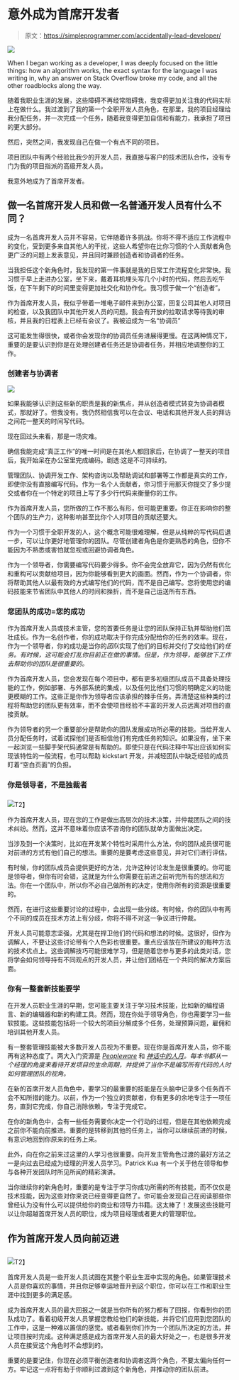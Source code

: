 # 意外成为首席开发者

> 原文：<https://simpleprogrammer.com/accidentally-lead-developer/>

![](img/3819fcb2e3ca779743b08fbbaa3a6344.png)

When I began working as a developer, I was deeply focused on the little things: how an algorithm works, the exact syntax for the language I was writing in, why an answer on Stack Overflow broke my code, and all the other roadblocks along the way.

随着我职业生涯的发展，这些障碍不再经常阻碍我，我变得更加关注我的代码实际上在做什么。我过渡到了我的第一个全职开发人员角色，在那里，我的项目经理给我分配任务，并一次完成一个任务，随着我变得更加自信和有能力，我承担了项目的更大部分。

然后，突然之间，我发现自己在做一个有点不同的项目。

项目团队中有两个经验比我少的开发人员，我直接与客户的技术团队合作，没有专门为我的项目指派的高级开发人员。

我意外地成为了首席开发者。

## 做一名首席开发人员和做一名普通开发人员有什么不同？

成为一名首席开发人员并不容易，它伴随着许多挑战。你将不得不适应工作流程中的变化，受到更多来自其他人的干扰，这些人希望你在比你习惯的个人贡献者角色更广泛的问题上发表意见，并且同时兼顾创造者和协调者的任务。

当我担任这个新角色时，我发现的第一件事就是我的日常工作流程变化非常快。我习惯于早上走进办公室，坐下来，戴着耳机埋头写几个小时的代码，然后去吃午饭，在下午剩下的时间里变得更加社交化和协作化。我习惯于做一个“创造者”。

作为首席开发人员，我似乎带着一堆电子邮件来到办公室，回复公司其他人对项目的检查，以及我团队中其他开发人员的问题。我会有开放的拉取请求等待我的审核，并且我的日程表上已经有会议了。我被迫成为一名“协调员”

这可能发生得很快，或者你会发现你的协调员任务进展得更慢。在这两种情况下，重要的是要认识到你是在处理创建者任务还是协调者任务，并相应地调整你的工作。

### 创建者与协调者

![](img/c3d45dddebe760681dfcbc658449695a.png)

如果我能够认识到这些新的职责是我的新焦点，并从创造者模式转变为协调者模式，那就好了。但我没有。我仍然相信我可以在会议、电话和其他开发人员的拜访之间花一整天的时间写代码。

现在回过头来看，那是一场灾难。

确信我能完成“真正工作”的唯一时间是在其他人都回家后，在协调了一整天的项目后，我开始呆在办公室里完成编码。剧透:这是不可持续的。

管理团队、协调开发工作、架构咨询以及帮助调试和部署等工作都是真实的工作，即使你没有直接编写代码。作为一名个人贡献者，你习惯于用那天你提交了多少提交或者你在一个特定的项目上写了多少行代码来衡量你的工作。

作为首席开发人员，您所做的工作不那么有形，但可能更重要。你正在影响你的整个团队的生产力，这种影响甚至比你个人对项目的贡献还要大。

作为一个习惯于全职开发的人，这个概念可能很难理解，但是从纯粹的写代码后退一步，可以让你更好地管理你的团队。尽管创建者角色是你更熟悉的角色，但你不能因为不熟悉或害怕就忽视或回避协调者角色。

作为一个领导者，你需要编写代码要少得多。你不会完全放弃它，因为仍然有优化和重构可以贡献给项目，因为你能够看到更大的画面。然而，作为一个协调者，你将帮助其他人以最有效的方式编写他们的代码，而不是自己编写。您将使用您的编码技能来节省团队中其他人的时间和挫折，而不是自己运送所有东西。

### 您团队的成功=您的成功

作为首席开发人员或技术主管，您的首要任务是让您的团队保持正轨并帮助他们茁壮成长。作为一名创作者，你的成功取决于你完成分配给你的任务的效率。现在，作为一个领导者，你的成功是当你的*团队*实现了他们的目标并交付了交给他们的*任务。有时候，这可能会打乱你目前正在做的事情。但是，作为领导，能够放下工作去帮助你的团队是很重要的。*

作为首席开发人员，您会发现在每个项目中，都有更多初级团队成员不具备处理技能的工作，例如部署、与外部系统的集成，以及任何比他们习惯的明确定义的功能更模糊的工作。这些正是你作为领导者应该承担的棘手任务。弄清楚这些种类的过程将帮助您的团队更有效率，而不会使项目经验不丰富的开发人员远离对项目的直接贡献。

作为领导者的另一个重要部分是帮助你的团队发展成功所必需的技能。当给开发人员分配任务时，试着试探他们是否相信他们有完成任务的知识。如果没有，坐下来一起浏览一些脚手架代码通常是有帮助的。即使只是在代码注释中写出应该如何实现该特性的一般流程，也可以帮助 kickstart 开发，并减轻团队中缺乏经验的成员盯着“空白页面”的负担。

### 你是领导者，不是独裁者

### 

![](img/717bbc991cab51a9ff7461374e03eb72.png)T2】

作为首席开发人员，现在您的工作是做出高层次的技术决策，并仲裁团队之间的技术纠纷。然而，这并不意味着你应该不咨询你的团队就单方面做出决定。

当涉及到一个决策时，比如在开发某个特性时采用什么方法，你的团队成员很可能对前进的方式有他们自己的想法。重要的是要考虑这些意见，并对它们进行评估。

有时候，你的团队成员会提供更好的方法，允许这种讨论发生是很重要的。你可能是领导者，但你有时会错，这就是为什么你需要在前进之前听完所有的想法和方法。你在一个团队中，所以你不必自己做所有的决定，使用你所有的资源是很重要的。

然而，在进行这些重要讨论的过程中，会出现一些分歧。有时候，你的团队中有两个不同的成员在技术方法上有分歧，你将不得不对这一争议进行仲裁。

开发人员可能意志坚强，尤其是在捍卫他们的代码和想法的时候。这很好，但作为调解人，不要让这些讨论带有个人色彩也很重要。重点应该放在所建议的每种方法的技术优点上。这些调解技巧可能很难学习，但是随着您参与更多的此类对话，您将学会如何领导持有不同观点的开发人员，并让他们团结在一个共同的解决方案后面。

### 你有一整套新技能要学

在开发人员职业生涯的早期，您可能主要关注于学习技术技能，比如新的编程语言、新的编辑器和新的构建工具。然而，现在你处于领导角色，你也需要学习一些软技能。这些技能包括将一个较大的项目分解成多个任务，处理预算问题，雇佣和培训其他开发人员。

有一整套管理技能被大多数开发人员视为不重要。现在你是首席开发人员，你不能再有这种态度了。两大入门资源是 *[Peopleware](http://www.amazon.com/exec/obidos/ASIN/0321934113/makithecompsi-20)* 和 *[神话中的人月](http://www.amazon.com/exec/obidos/ASIN/0201835959/makithecompsi-20)。每本书都从一个经理的角度来看待开发项目的生命周期，并提供了当你不是编写所有代码的人时如何管理团队的视角。*

在新的首席开发人员角色中，要学习的最重要的技能是在头脑中记录多个任务而不会不知所措的能力。以前，作为一个独立的贡献者，你有更多的余地专注于一项任务，直到它完成，你自己消除依赖，专注于完成它。

在你的新角色中，会有一些任务需要你决定一个行动的过程，但是在其他依赖完成之前你不能向前推进。重要的是转移到其他的任务上，当你可以继续前进的时候，有意识地回到你原来的任务上来。

此外，向在你之前来过这里的人学习也很重要。向开发主管角色过渡的最好方法之一是向过去已经成为经理的开发人员学习。Patrick Kua 有一个关于他在领导和参与各种开发团队时所见所闻的精彩演讲。

当你继续你的新角色时，重要的是专注于学习你成功所需的所有技能，而不仅仅是技术技能，因为这些对你来说已经变得更自然了。你可能会发现自己在阅读那些你曾经认为没有什么可以提供给你的商业和领导力书籍。这太棒了！发展这些技能可以让你超越首席开发人员的职位，成为项目经理或者更大的管理职位。

## 作为首席开发人员向前迈进

## 

![](img/b69b0c2976e48b9d9b801f8135e29c40.png)T2】

首席开发人员是一些开发人员试图在其整个职业生涯中实现的角色。如果管理技术人员是你喜欢的事情，并且你足够幸运地晋升到这个职位，你可以在工作和职业生涯中找到更多的满足感。

成为首席开发人员的最大回报之一就是当你所有的努力都有了回报，你看到你的团队成功了。看着初级开发人员掌握您教给他们的新技能，并将它们应用到您团队的工作中，这是一种难以置信的感觉。或者看到你们作为一个团队所决定的方法，并让项目按时完成。这种满足感是成为首席开发人员的最大好处之一，也是很多开发人员在接受这个角色时不会想到的。

重要的是要记住，你现在必须平衡创造者和协调者这两个角色，不要太偏向任何一方。牢记这一点将有助于你顺利过渡到这个新角色，并推动你的团队前进。